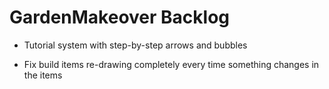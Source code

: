 # GardenMakeover Backlog

- Tutorial system with step-by-step arrows and bubbles

- Fix build items re-drawing completely every time something changes in the items
